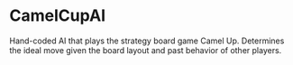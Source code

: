 # CamelCupAI
Hand-coded AI that plays the strategy board game Camel Up. Determines the ideal move given the board layout and past behavior of other players.

